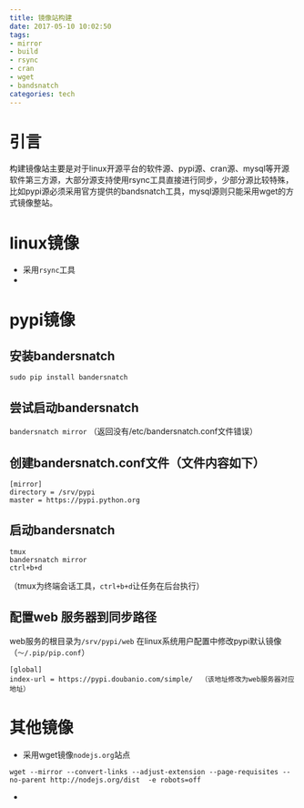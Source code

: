 ```yaml
---
title: 镜像站构建
date: 2017-05-10 10:02:50
tags:
- mirror
- build
- rsync
- cran
- wget
- bandsnatch
categories: tech
---
```

# 引言
构建镜像站主要是对于linux开源平台的软件源、pypi源、cran源、mysql等开源软件第三方源，大部分源支持使用rsync工具直接进行同步，少部分源比较特殊，比如pypi源必须采用官方提供的bandsnatch工具，mysql源则只能采用wget的方式镜像整站。

# linux镜像
- 采用`rsync`工具
- 

# pypi镜像
## 安装bandersnatch
`sudo pip install bandersnatch`
## 尝试启动bandersnatch
`bandersnatch mirror`  （返回没有/etc/bandersnatch.conf文件错误）
## 创建bandersnatch.conf文件（文件内容如下）
```
[mirror]
directory = /srv/pypi
master = https://pypi.python.org
```
## 启动bandersnatch
```
tmux
bandersnatch mirror
ctrl+b+d
```
（tmux为终端会话工具，`ctrl+b+d`让任务在后台执行）
## 配置web 服务器到同步路径
web服务的根目录为`/srv/pypi/web`
在linux系统用户配置中修改pypi默认镜像（`～/.pip/pip.conf`）
```
[global]
index-url = https://pypi.doubanio.com/simple/  （该地址修改为web服务器对应地址）
```

# 其他镜像
- 采用wget镜像`nodejs.org`站点
```
wget --mirror --convert-links --adjust-extension --page-requisites --no-parent http://nodejs.org/dist  -e robots=off
```
- 